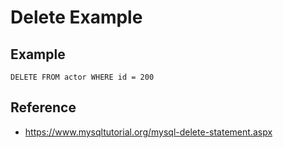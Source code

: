 # Delete Example 

## Example 

```
DELETE FROM actor WHERE id = 200
```
## Reference 

  * https://www.mysqltutorial.org/mysql-delete-statement.aspx
